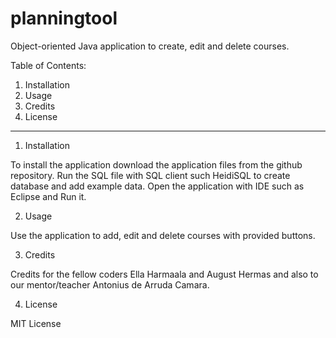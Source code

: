 # planningtool
Object-oriented Java application to create, edit and delete courses.

Table of Contents:

1. Installation
2. Usage
3. Credits
4. License
------------------------------------------------

1. Installation

To install the application download the application files from the github repository. Run the SQL file with SQL client such HeidiSQL to create database and add example data. Open the application with IDE such as Eclipse and Run it.

2. Usage 

Use the application to add, edit and delete courses with provided buttons.

3. Credits

Credits for the fellow coders Ella Harmaala and August Hermas and also to our mentor/teacher Antonius de Arruda Camara.

4. License

MIT License



